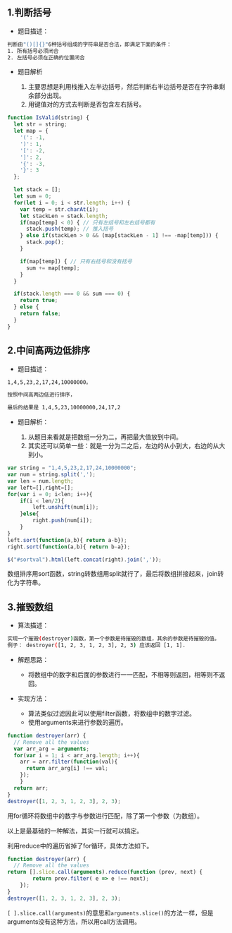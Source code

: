 ## 1.判断括号

- 题目描述：

``` bash
判断由"()[]{}"6种括号组成的字符串是否合法，即满足下面的条件：
1. 所有括号必须闭合
2. 左括号必须在正确的位置闭合
```

- 题目解析

  1. 主要思想是利用栈推入左半边括号，然后判断右半边括号是否在字符串剩余部分出现。
  2. 用键值对的方式去判断是否包含左右括号。

```js
function IsValid(string) {
  let str = string;
  let map = {
    '(': -1,
    ')': 1,
    '[': -2,
    ']': 2,
    '{': -3,
    '}': 3
  };

  let stack = [];
  let sum = 0;
  for(let i = 0; i < str.length; i++) {
    var temp = str.charAt(i);
    let stackLen = stack.length;
    if(map[temp] < 0) { // 只有左括号和左右括号都有
      stack.push(temp); // 推入括号
    } else if(stackLen > 0 && (map[stackLen - 1] !== -map[temp])) {
      stack.pop();
    }

    if(map[temp]) { // 只有右括号和没有括号
      sum += map[temp];
    }
  }

  if(stack.length === 0 && sum === 0) {
    return true;
  } else {
    return false;
  }
}
```

## 2.中间高两边低排序

- 题目描述：

``` bash
1,4,5,23,2,17,24,10000000。

按照中间高两边低进行排序，

最后的结果是 1,4,5,23,10000000,24,17,2
```

- 题目解析：

  1. 从题目来看就是把数组一分为二，再把最大值放到中间。
  2. 其实还可以简单一些：就是一分为二之后，左边的从小到大，右边的从大到小。

```js
var string = "1,4,5,23,2,17,24,10000000";
var num = string.split(',');
var len = num.length;
var left=[],right=[];
for(var i = 0; i<len; i++){
    if(i < len/2){
        left.unshift(num[i]);
    }else{
        right.push(num[i]);
    }
}
left.sort(function(a,b){ return a-b});
right.sort(function(a,b){ return b-a});

$("#sortval").html(left.concat(right).join(','));
```

数组排序用sort函数，string转数组用split就行了，最后将数组拼接起来，join转化为字符串。

## 3.摧毁数组

- 算法描述：

``` bash
实现一个摧毁(destroyer)函数，第一个参数是待摧毁的数组，其余的参数是待摧毁的值。
例子： destroyer([1, 2, 3, 1, 2, 3], 2, 3) 应该返回 [1, 1].
```

- 解题思路：
  - 将数组中的数字和后面的参数进行一一匹配，不相等则返回，相等则不返回。

- 实现方法：
  - 算法类似过滤因此可以使用filter函数，将数组中的数字过滤。
  - 使用arguments来进行参数的遍历。

``` js
function destroyer(arr) {
  // Remove all the values
  var arr_arg = arguments;
  for(var i = 1; i < arr_arg.length; i++){
    arr = arr.filter(function(val){
      return arr_arg[i] !== val;   
    });
    }
  return arr;
}
destroyer([1, 2, 3, 1, 2, 3], 2, 3);
```

用for循环将数组中的数字与参数进行匹配，除了第一个参数（为数组）。

以上是最基础的一种解法，其实一行就可以搞定。

利用reduce中的遍历省掉了for循环，具体方法如下。

``` js
function destroyer(arr) {
  // Remove all the values
return [].slice.call(arguments).reduce(function (prev, next) {
        return prev.filter( e => e !== next);
    });
}
destroyer([1, 2, 3, 1, 2, 3], 2, 3);
```

`[ ].slice.call(arguments)`的意思和`arguments.slice()`的方法一样，但是arguments没有这种方法，所以用call方法调用。
